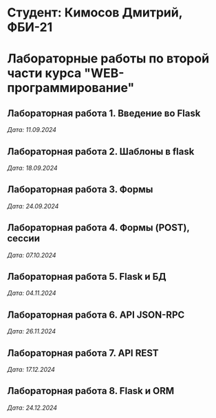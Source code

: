 # Студент: Кимосов Дмитрий, ФБИ-21

# Лабораторные работы по второй части курса "WEB-программирование"

## Лабораторная работа 1. Введение во Flask

*Дата: 11.09.2024*

## Лабораторная работа 2. Шаблоны в flask

*Дата: 18.09.2024*

## Лабораторная работа 3. Формы

*Дата: 24.09.2024*

## Лабораторная работа 4. Формы (POST), сессии
*Дата: 07.10.2024*

## Лабораторная работа 5. Flask и БД
*Дата: 04.11.2024*

## Лабораторная работа 6.  API JSON-RPC
*Дата: 26.11.2024*

## Лабораторная работа 7.  API REST
*Дата: 17.12.2024*

## Лабораторная работа 8. Flask и ORM
*Дата: 24.12.2024*
